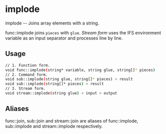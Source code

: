 # implode
implode -- Joins array elements with a string.

func::implode joins `pieces` with `glue`.
*Stream form* uses the IFS environment variable as an input separator and
processes line by line.

## Usage
```sh
// 1. Function form.
void func::implode(string* variable, string glue, string[]* pieces)
// 2. Command form.
void sub::implode(string glue, string[]* pieces) > result
void sub::implode(string[]* pieces) > result
// 3. Stream form.
void stream::implode(string glue) < input > output
```


## Aliases
  func::join, sub::join and stream::join are aliases of func::implode,
  sub::implode and stream::implode respectively.
